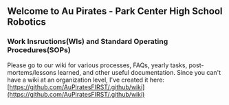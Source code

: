 ## Welcome to Au Pirates - Park Center High School Robotics

### Work Insructions(WIs) and Standard Operating Procedures(SOPs)
Please go to our wiki for various processes, FAQs, yearly tasks, post-mortems/lessons learned, and other useful documentation.   Since you can't have a wiki at an organization level, I've created it here: [https://github.com/AuPiratesFIRST/.github/wiki](https://github.com/AuPiratesFIRST/.github/wiki)


